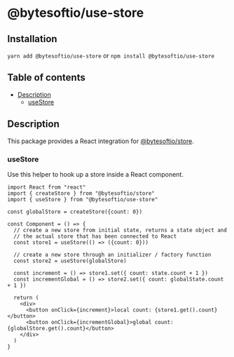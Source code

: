 # @bytesoftio/use-store

## Installation

`yarn add @bytesoftio/use-store` or `npm install @bytesoftio/use-store`

## Table of contents

<!-- START doctoc generated TOC please keep comment here to allow auto update -->
<!-- DON'T EDIT THIS SECTION, INSTEAD RE-RUN doctoc TO UPDATE -->


- [Description](#description)
  - [useStore](#usestore)

<!-- END doctoc generated TOC please keep comment here to allow auto update -->

## Description

This package provides a React integration for [@bytesoftio/store](https://github.com/bytesoftio/store).

### useStore

Use this helper to hook up a store inside a React component.

```tsx
import React from "react"
import { createStore } from "@bytesoftio/store"
import { useStore } from "@bytesoftio/use-store"

const globalStore = createStore({count: 0})

const Component = () => {
  // create a new store from initial state, returns a state object and 
  // the actual store that has been connected to React
  const store1 = useStore(() => ({count: 0}))

  // create a new store through an initializer / factory function
  const store2 = useStore(globalStore) 
  
  const increment = () => store1.set({ count: state.count + 1 })
  const incrementGlobal = () => store2.set({ count: globalState.count + 1 })
 
  return (
    <div>
      <button onClick={increment}>local count: {store1.get().count}</button>    
      <button onClick={incrementGlobal}>global count: {globalStore.get().count}</button>    
    </div>
  )
} 
```
